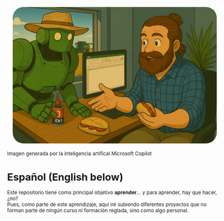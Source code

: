 <div style="display: flex; justify-content: center;">
    <img src="Imag/v3.png" style="border-radius: 25px; width: 95%;">
</div>

<small>Imagen generada por la inteligencia artifical Microsoft Copilot 


 

# **Español (English below)**

Este repositorio tiene como principal objetivo **aprender**... y para aprender, hay que hacer, ¿no?  
Pues, como parte de este aprendizaje, aquí iré subiendo diferentes proyectos que no forman parte de ningún curso ni formación reglada, sino como algo personal.
